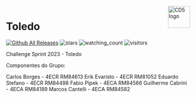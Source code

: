 <a href="https://github.com/Clube-dos-5">
    <img src="https://cdn.discordapp.com/attachments/955793075492507668/1130554414428602479/CD5LogoDark.png" alt="CD5 logo" title="CD5" align="right" height="60" />
</a>

# Toledo

[![Github All Releases](https://img.shields.io/github/downloads/Clube-dos-5/Toledo/total.svg)]()
<img src="https://img.shields.io/github/stars/Clube-dos-5?label=Stars" alt="stars">
<img src="https://komarev.com/ghpvc/?username=Clube-dos-5&color=brightgreen" alt="watching_count" />
![visitors](https://visitor-badge.laobi.icu/badge?page_id=Clube-dos-5.Toledo)


Challenge Sprint 2023 - Toledo

Componentes do Grupo:

Carlos Borges - 4ECR RM84613 
Erik Evaristo - 4ECR RM81052 
Eduardo Stefano - 4ECR RM84498 
Fabio Pipek - 4ECA RM84566 
Guilherme Cabrini - 4ECA RM84189 
Marcos Cantelli - 4ECA RM84582